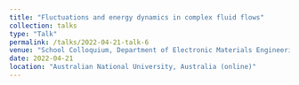 ```yaml
---
title: "Fluctuations and energy dynamics in complex fluid flows"
collection: talks
type: "Talk"
permalink: /talks/2022-04-21-talk-6
venue: "School Colloquium, Department of Electronic Materials Engineering, Research School of Physics"
date: 2022-04-21
location: "Australian National University, Australia (online)"
---
```

